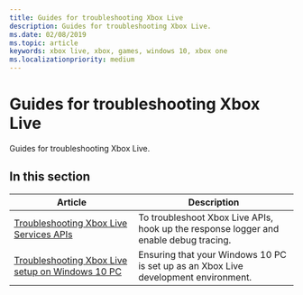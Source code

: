 ```yaml
---
title: Guides for troubleshooting Xbox Live
description: Guides for troubleshooting Xbox Live.
ms.date: 02/08/2019
ms.topic: article
keywords: xbox live, xbox, games, windows 10, xbox one
ms.localizationpriority: medium
---
```

# Guides for troubleshooting Xbox Live

Guides for troubleshooting Xbox Live.


## In this section

| Article | Description |
|---------|-------------|
| [Troubleshooting Xbox Live Services APIs](../../../using-xbox-live/troubleshooting/troubleshooting-the-xbox-live-services-api.md) | To troubleshoot Xbox Live APIs, hook up the response logger and enable debug tracing. |
| [Troubleshooting Xbox Live setup on Windows 10 PC](../../../using-xbox-live/troubleshooting/troubleshooting-pc-setup.md) | Ensuring that your Windows 10 PC is set up as an Xbox Live development environment. |
